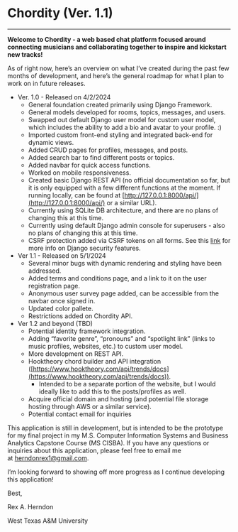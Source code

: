 # Chordity (Ver. 1.1)

---

**Welcome to Chordity - a web based chat platform focused around connecting musicians and collaborating together to inspire and kickstart new tracks!**

As of right now, here’s an overview on what I’ve created during the past few months of development, and here’s the general roadmap for what I plan to work on in future releases.

- Ver. 1.0 - Released on 4/2/2024
    - General foundation created primarily using Django Framework.
    - General models developed for rooms, topics, messages, and users.
    - Swapped out default Django user model for custom user model, which includes the ability to add a bio and avatar to your profile. :)
    - Imported custom front-end styling and integrated back-end for dynamic views.
    - Added CRUD pages for profiles, messages, and posts.
    - Added search bar to find different posts or topics.
    - Added navbar for quick access functions.
    - Worked on mobile responsiveness.
    - Created basic Django REST API (no official documentation so far, but it is only equipped with a few different functions at the moment. If running locally, can be found at [http://127.0.0.1:8000/api/](http://127.0.0.1:8000/api/) or a similar URL).
    - Currently using SQLite DB architecture, and there are no plans of changing this at this time.
    - Currently using default Django admin console for superusers - also no plans of changing this at this time.
    - CSRF protection added via CSRF tokens on all forms. See this [link](https://developer.mozilla.org/en-US/docs/Learn/Server-side/Django/web_application_security) for more info on Django security features.
- Ver 1.1 - Released on 5/1/2024
    - Several minor bugs with dynamic rendering and styling have been addressed.
    - Added terms and conditions page, and a link to it on the user registration page.
    - Anonymous user survey page added, can be accessible from the navbar once signed in.
    - Updated color pallete.
    - Restrictions added on Chordity API.
- Ver 1.2 and beyond (TBD)
    - Potential identity framework integration.
    - Adding “favorite genre”, “pronouns” and “spotlight link” (links to music profiles, websites, etc.) to custom user model.
    - More development on REST API.
    - Hooktheory chord builder and API integration ([https://www.hooktheory.com/api/trends/docs](https://www.hooktheory.com/api/trends/docs)).
        - Intended to be a separate portion of the website, but I would ideally like to add this to the posts/profiles as well.
    - Acquire official domain and hosting (and potential file storage hosting through AWS or a similar service).
    - Potential contact email for inquiries

This application is still in development, but is intended to be the prototype for my final project in my M.S. Computer Information Systems and Business Analytics Capstone Course (MS CISBA). If you have any questions or inquiries about this application, please feel free to email me at [herndonrex1@gmail.com](mailto:herndonrex1@gmail.com).

I’m looking forward to showing off more progress as I continue developing this application!

Best,

Rex A. Herndon

West Texas A&M University
